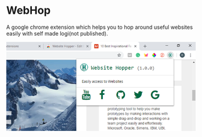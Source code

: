 # WebHop
A google chrome extension which helps you to hop around useful websites easily with self made logi(not published).



![Image](https://github.com/richa031/WebHop/blob/master/Screenshot%20(3).png)
